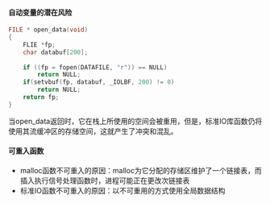 #### 自动变量的潜在风险
```c
FILE * open_data(void)
{
    FLIE *fp;
    char databuf[200];
    
    if ((fp = fopen(DATAFILE, "r")) == NULL)
        return NULL;
    if(setvbuf(fp, databuf, _IOLBF, 200) != 0)
        return NULL;
    return fp;
}
```
当open_data返回时，它在栈上所使用的空间会被重用，但是，标准IO库函数仍将使用其流缓冲区的存储空间，这就产生了冲突和混乱。

#### 可重入函数
- malloc函数不可重入的原因：malloc为它分配的存储区维护了一个链接表，而插入执行信号处理函数时，进程可能正在更改次链接表
- 标准IO函数不可重入的原因：以不可重用的方式使用全局数据结构